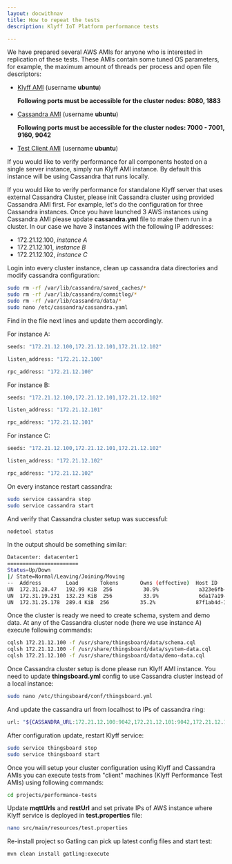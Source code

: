 ```yaml
---
layout: docwithnav
title: How to repeat the tests
description: Klyff IoT Platform performance tests

---
```


We have prepared several AWS AMIs for anyone who is interested in replication of these tests.
These AMIs contain some tuned OS parameters, for example, the maximum amount of threads per process and open file descriptors:

 - [Klyff AMI](https://console.aws.amazon.com/ec2/v2/home?region=us-west-1#LaunchInstanceWizard:ami=ami-09b1ed69) (username **ubuntu**)

    **Following ports must be accessible for the cluster nodes: 8080, 1883**

 - [Cassandra AMI](https://console.aws.amazon.com/ec2/v2/home?region=us-west-1#LaunchInstanceWizard:ami=ami-4db2ee2d) (username **ubuntu**)

    **Following ports must be accessible for the cluster nodes: 7000 - 7001, 9160, 9042**

 - [Test Client AMI](https://console.aws.amazon.com/ec2/v2/home?region=us-west-1#LaunchInstanceWizard:ami=ami-30b0ec50) (username **ubuntu**)


If you would like to verify performance for all components hosted on a single server instance, simply run Klyff AMI instance.
By default this instance will be using Cassandra that runs locally.

If you would like to verify performance for standalone Klyff server that uses external Cassandra Cluster, please init Cassandra cluster using provided Cassandra AMI first.
For example, let's do the configuration for three Cassandra instances.
Once you have launched 3 AWS instances using Cassandra AMI please update **cassandra.yml** file to make them run in a cluster.
In our case we have 3 instances with the following IP addresses:

 - 172.21.12.100, *instance A*
 - 172.21.12.101, *instance B*
 - 172.21.12.102, *instance C*

Login into every cluster instance, clean up cassandra data directories and modify cassandra configuration:

```bash
sudo rm -rf /var/lib/cassandra/saved_caches/*
sudo rm -rf /var/lib/cassandra/commitlog/*
sudo rm -rf /var/lib/cassandra/data/*
sudo nano /etc/cassandra/cassandra.yaml
```

Find in the file next lines and update them accordingly.

For instance A:

```bash
seeds: "172.21.12.100,172.21.12.101,172.21.12.102"

listen_address: "172.21.12.100"

rpc_address: "172.21.12.100"
```

For instance B:

```bash
seeds: "172.21.12.100,172.21.12.101,172.21.12.102"

listen_address: "172.21.12.101"

rpc_address: "172.21.12.101"
```

For instance C:

```bash
seeds: "172.21.12.100,172.21.12.101,172.21.12.102"

listen_address: "172.21.12.102"

rpc_address: "172.21.12.102"

```

On every instance restart cassandra:

```bash
sudo service cassandra stop
sudo service cassandra start
```

And verify that Cassandra cluster setup was successful:

```bash
nodetool status
```

In the output should be something similar:

```bash
Datacenter: datacenter1
=======================
Status=Up/Down
|/ State=Normal/Leaving/Joining/Moving
--  Address        Load       Tokens       Owns (effective)  Host ID                               Rack
UN  172.31.28.47   192.99 KiB  256          30.9%             a323e6fb-2e8c-4bb4-82d0-4e621cb7cba8  rack1
UN  172.31.19.231  132.23 KiB  256          33.9%             6da17a19-2a4b-4f99-9ac7-e38f05ebf7a9  rack1
UN  172.31.25.178  289.4 KiB  256          35.2%             87f1ab4d-16d4-4969-aea8-b858e62d1d73  rack1
```

Once the cluster is ready we need to create schema, system and demo data. At any of the Cassandra cluster node (here we use instance A) execute following commands:

```bash
cqlsh 172.21.12.100 -f /usr/share/thingsboard/data/schema.cql 
cqlsh 172.21.12.100 -f /usr/share/thingsboard/data/system-data.cql 
cqlsh 172.21.12.100 -f /usr/share/thingsboard/data/demo-data.cql 
```

Once Cassandra cluster setup is done please run Klyff AMI instance. You need to update **thingsboard.yml** config to use Cassandra cluster instead of a local instance:

```bash
sudo nano /etc/thingsboard/conf/thingsboard.yml
```

And update the cassandra url from localhost to IPs of cassandra ring:

```bash
url: "${CASSANDRA_URL:172.21.12.100:9042,172.21.12.101:9042,172.21.12.102:9042}"
```

After configuration update, restart Klyff service:

```bash
sudo service thingsboard stop
sudo service thingsboard start
```

Once you will setup your cluster configuration using Klyff and Cassandra AMIs you can execute tests from "client" machines (Klyff Performance Test AMIs) using following commands:
 
```bash
cd projects/performance-tests
```

Update **mqttUrls** and **restUrl** and set private IPs of AWS instance where Klyff service is deployed in **test.properties** file:

```bash
nano src/main/resources/test.properties
```

Re-install project so Gatling can pick up latest config files and start test:

```bash
mvn clean install gatling:execute
```
